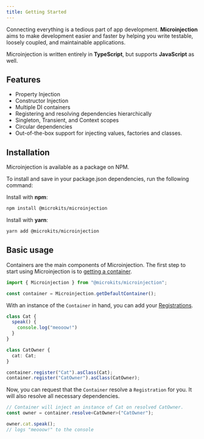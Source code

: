 ```yaml
---
title: Getting Started
---
```


Connecting everything is a tedious part of app development. <b>Microinjection</b> aims to make development easier and faster by helping you write testable, loosely coupled, and maintainable applications.

Microinjection is written entirely in <b>TypeScript</b>, but supports <b>JavaScript</b> as well.

## Features

- Property Injection
- Constructor Injection
- Multiple DI containers
- Registering and resolving dependencies hierarchically
- Singleton, Transient, and Context scopes
- Circular dependencies
- Out-of-the-box support for injecting values, factories and classes.

## Installation

Microinjection is available as a package on NPM.

To install and save in your package.json dependencies, run the following command:

Install with **npm**:
```sh
npm install @microkits/microinjection
```

Install with **yarn**:
```sh
yarn add @microkits/microinjection
```

## Basic usage

Containers are the main components of Microinjection. The first step to start using Microinjection is to [getting a container](core-concepts/containers.md#getting-a-container).

```typescript
import { Microinjection } from "@microkits/microinjection";

const container = Microinjection.getDefaultContainer();
```

With an instance of the `Container` in hand, you can add your [Registrations](core-concepts/registrations.md).

```typescript
class Cat {
  speak() {
    console.log("meooow!")
  }
}

class CatOwner {
  cat: Cat;
}

container.register("Cat").asClass(Cat);
container.register("CatOwner").asClass(CatOwner);
```

Now, you can request that the `Container` resolve a `Registration` for you. It will also resolve all necessary dependencies.

```typescript
// Container will inject an instance of Cat on resolved CatOwner.
const owner = container.resolve<CatOwner>("CatOwner");

owner.cat.speak();
// logs "meooow!" to the console
```
